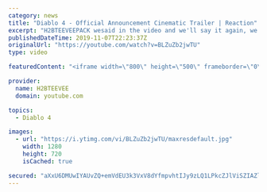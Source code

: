 ```yaml
---
category: news
title: "Diablo 4 - Official Announcement Cinematic Trailer | Reaction"
excerpt: "H2BTEEVEEPACK wesaid in the video and we'll say it again, we back again with another reaction video. We did the demonic and scary video game Diablo ..."
publishedDateTime: 2019-11-07T22:23:37Z
originalUrl: "https://youtube.com/watch?v=BLZuZb2jwTU"
type: video

featuredContent: "<iframe width=\"800\" height=\"500\" frameborder=\"0\" src=\"https://www.youtube.com/embed/BLZuZb2jwTU\" allow=\"accelerometer; autoplay; encrypted-media; gyroscope; picture-in-picture\" allowfullscreen></iframe>"

provider:
  name: H2BTEEVEE
  domain: youtube.com

topics:
  - Diablo 4

images:
  - url: "https://i.ytimg.com/vi/BLZuZb2jwTU/maxresdefault.jpg"
    width: 1280
    height: 720
    isCached: true

secured: "aXxU6DMUwIYAUvZQ+emVdEU3k3VxV8dYfmpvhtIJy9zLQ1LPkcZJlViSZIAZl70syCiChIk5eXOM3zBwOURrRLibaJA5U44xifp6mnZg666MNtilWh0dH+m4oNE0umvnixParg/XWBaGJvOyv9LqS6bF+8NnPasRwk0vsEg3rc9s20TT/3g+p49a/44Y6AJZaYr0ng7zAuMc8xmEhp6YEG19jQIvPsaP+0JkqKD8ye4D3SHHrtJEKBBAOVovAcExQqx0yABD4gJG5aPnnRg9tQ/z4YHewdb07b0KAM03VBF5urb1sGMYZaLtHoGqqxm2m3YKJniKGrJBAKWtV/TrOpKFav6SmiScPKQ6xyoW5pY+rJELJheGRnNS4SeQABiaEAyxxNC+nWY33jdUEqX4yVOBR6VnZup/oSOAuhMg6c4fQgpv1/M8kp5w1WDavt7G;dAP6ob6aG15GcDDv4skZzw=="
---
```


